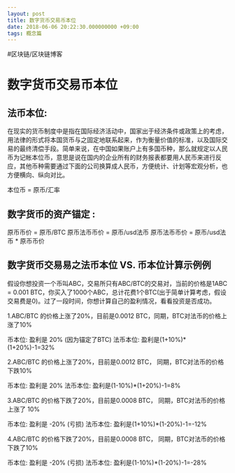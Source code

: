 ```yaml
---
layout: post
title: 数字货币交易币本位
date: 2018-06-06 20:22:30.000000000 +09:00
tags: 概念篇
---
```

#区块链/区块链博客

# 数字货币交易币本位

## 法币本位:
在现实的货币制度中是指在国际经济活动中，国家出于经济条件或政策上的考虑，用法律的形式将本国货币与之固定地联系起来，作为衡量价值的标准，以及国际交易的最终清偿手段。简单来说，在中国如果账户上有多国币种，那么就规定以人民币为记帐本位币，意思是说在国内的企业所有的财务报表都要用人民币来进行反应，其他币种需要通过下面的公司换算成人民币，方便统计、计划等宏观分析，也方便横向、纵向对比。

本位币 = 原币/汇率

## 数字货币的资产锚定 :
原币币价 = 原币/BTC
原币法币币价 = 原币/usd法币
原币法币币价 =  原币/usd法币 * 原币币价

## 数字货币交易易之法币本位 VS. 币本位计算示例例

假设你想投资一个币叫ABC，交易所只有ABC/BTC的交易对，当前的价格是1ABC = 0.001 BTC，你买入了1000个ABC，总计花费1个BTC(出于简单计算考虑，假设 交易费是0)。过了一段时间，你想计算自己的盈利情况，看看投资是否成功。

1.ABC/BTC 的价格上涨了20%，目前是0.0012 BTC，同期，BTC对法币的价格上涨了10%

币本位:		盈利是 20% (因为锚定了BTC)
法币本位:	盈利是(1+10%)*(1+20%)-1=32%

2.ABC/BTC 的价格上涨了20%，目前是0.0012 BTC， 同期，BTC对法币的价格下跌10%

币本位:		盈利是 20%
法币本位:	盈利是(1-10%)*(1+20%)-1=8%

3.ABC/BTC 的价格下跌了20%，目前是0.0008 BTC， 同期，BTC对法币的价格上涨了 10%

币本位:		盈利是 -20% (亏损)
法币本位:	盈利是(1+10%)*(1-20%)-1=-12%

4.ABC/BTC 的价格下跌了20%，目前是0.0008 BTC， 同期，BTC对法币的价格下跌了10%

币本位:		盈利是 -20% (亏损)
法币本位:	盈利是(1-10%)*(1-20%)-1=-28%
